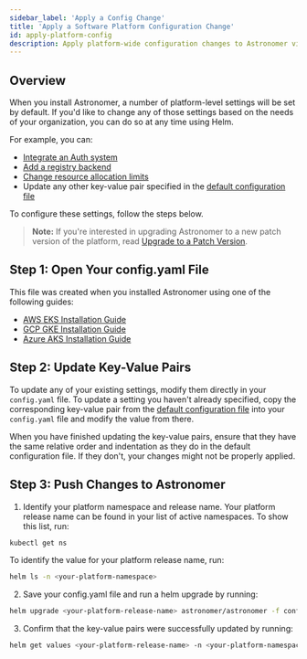```yaml
---
sidebar_label: 'Apply a Config Change'
title: 'Apply a Software Platform Configuration Change'
id: apply-platform-config
description: Apply platform-wide configuration changes to Astronomer via Helm.
---
```


## Overview

When you install Astronomer, a number of platform-level settings will be set by default. If you'd like to change any of those settings based on the needs of your organization, you can do so at any time using Helm.

For example, you can:

* [Integrate an Auth system](integrate-auth-system.md)
* [Add a registry backend](registry-backend.md)
* [Change resource allocation limits](configure-platform-resources.md)
* Update any other key-value pair specified in the [default configuration file](https://github.com/astronomer/astronomer/blob/master/values.yaml)

To configure these settings, follow the steps below.

> **Note:** If you're interested in upgrading Astronomer to a new patch version of the platform, read [Upgrade to a Patch Version](upgrade-astronomer.md).

## Step 1: Open Your config.yaml File

This file was created when you installed Astronomer using one of the following guides:

* [AWS EKS Installation Guide](install-aws-standard.md#step-8-configure-your-helm-chart)
* [GCP GKE Installation Guide](install-gcp-standard.md#step-7-configure-your-helm-chart)
* [Azure AKS Installation Guide](install-azure-standard.md#step-7-configure-your-helm-chart)

## Step 2: Update Key-Value Pairs

<!--- Version-specific -->

To update any of your existing settings, modify them directly in your `config.yaml` file. To update a setting you haven't already specified, copy the corresponding key-value pair from the [default configuration file](https://github.com/astronomer/docs/blob/main/software_configs/0.28/default.yaml) into your `config.yaml` file and modify the value from there.

When you have finished updating the key-value pairs, ensure that they have the same relative order and indentation as they do in the default configuration file. If they don't, your changes might not be properly applied.

## Step 3: Push Changes to Astronomer

1. Identify your platform namespace and release name. Your platform release name can be found in your list of active namespaces. To show this list, run:
```sh
kubectl get ns
```
To identify the value for your platform release name, run:
```sh
helm ls -n <your-platform-namespace>
```
2. Save your config.yaml file and run a helm upgrade by running:
```sh
helm upgrade <your-platform-release-name> astronomer/astronomer -f config.yaml -n <your-platform-namespace> --version=<your-platform-version>
```
3. Confirm that the key-value pairs were successfully updated by running:
```sh
helm get values <your-platform-release-name> -n <your-platform-namespace>
```
